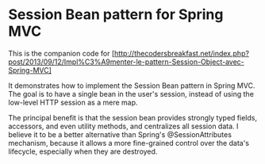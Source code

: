 Session Bean pattern for Spring MVC
========

This is the companion code for [http://thecodersbreakfast.net/index.php?post/2013/09/12/Impl%C3%A9menter-le-pattern-Session-Object-avec-Spring-MVC]

It demonstrates how to implement the Session Bean pattern in Spring MVC.
The goal is to have a single bean in the user's session, instead of using the low-level HTTP session as a mere map.

The principal benefit is that the session bean provides strongly typed fields, accessors, and even utility methods, and centralizes all session data.
I believe it to be a better alternative than Spring's @SessionAttributes mechanism, because it allows a more fine-grained control over the data's lifecycle, especially when they are destroyed.


